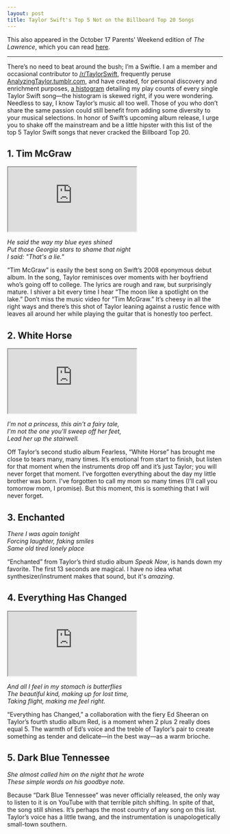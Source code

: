 ```yaml
---
layout: post
title: Taylor Swift's Top 5 Not on the Billboard Top 20 Songs
---
```


This also appeared in the October 17 Parents' Weekend edition of *The Lawrence*, which you can read [here][the lawrence top 5 article].

<hr>

There’s no need to beat around the bush; I’m a Swiftie. I am a member and occasional contributor to [/r/TaylorSwift][reddit Taylor Swift], frequently peruse [AnalyzingTaylor.tumblr.com][tumblr analyzing taylor], and have created, for personal discovery and enrichment purposes, [a histogram][histogram play counts] detailing my play counts of every single Taylor Swift song—the histogram is skewed right, if you were wondering. Needless to say, I know Taylor’s music all too well. Those of you who don’t share the same passion could still benefit from adding some diversity to your musical selections. In honor of Swift’s upcoming album release, I urge you to shake off the mainstream and be a little hipster with this list of the top 5 Taylor Swift songs that never cracked the Billboard Top 20.

## 1. Tim McGraw

<div class='responsive-container'><iframe src="https://www.youtube.com/embed/GkD20ajVxnY" allowfullscreen></iframe></div>

<div class="text-center"><p><i>He said the way my blue eyes shined<br>
Put those Georgia stars to shame that night<br>
I said: "That's a lie."</i></p></div>

“Tim McGraw” is easily the best song on Swift’s 2008 eponymous debut album. In the song, Taylor reminisces over moments with her boyfriend who’s going off to college. The lyrics are rough and raw, but surprisingly mature. I shiver a bit every time I hear “The moon like a spotlight on the lake.” Don’t miss the music video for “Tim McGraw.” It’s cheesy in all the right ways and there’s this shot of Taylor leaning against a rustic fence with leaves all around her while playing the guitar that is honestly too perfect.

## 2. White Horse

<div class='responsive-container'><iframe src='https://www.youtube.com/embed/D1Xr-JFLxik'  allowfullscreen></iframe></div>

<div class="text-center"><p><i>I'm not a princess, this ain't a fairy tale,<br>
I'm not the one you'll sweep off her feet,<br>
Lead her up the stairwell.</i></p></div>

Off Taylor’s second studio album Fearless, “White Horse” has brought me close to tears many, many times. It’s emotional from start to finish, but listen for that moment when the instruments drop off and it’s just Taylor; you will never forget that moment. I’ve forgotten everything about the day my little brother was born. I’ve forgotten to call my mom so many times (I’ll call you tomorrow mom, I promise). But this moment, this is something that I will never forget.

## 3. Enchanted

<div class="text-center"><p><i>There I was again tonight<br>
Forcing laughter, faking smiles<br>
Same old tired lonely place</i></p></div>

“Enchanted” from Taylor’s third studio album *Speak Now*, is hands down my favorite. The first 13 seconds are magical. I have no idea what synthesizer/instrument makes that sound, but it's *amazing*.

## 4. Everything Has Changed

<div class='responsive-container'><iframe src='https://www.youtube.com/embed/w1oM3kQpXRo'  allowfullscreen></iframe></div>

<div class="text-center"><p><i>And all I feel in my stomach is butterflies<br>
The beautiful kind, making up for lost time,<br>
Taking flight, making me feel right.</i></p></div>

“Everything has Changed,” a collaboration with the fiery Ed Sheeran on Taylor’s fourth studio album Red, is a moment when 2 plus 2 really does equal 5. The warmth of Ed’s voice and the treble of Taylor’s pair to create something as tender and delicate—in the best way—as a warm brioche.

## 5. Dark Blue Tennessee

<div class="text-center"><p><i>She almost called him on the night that he wrote<br>
These simple words on his goodbye note.</i></p></div>

Because “Dark Blue Tennessee” was never officially released, the only way to listen to it is on YouTube with that terrible pitch shifting. In spite of that, the song still shines. It’s perhaps the most country of any song on this list. Taylor’s voice has a little twang, and the instrumentation is unapologetically small-town southern.

[the lawrence top 5 article]: https://web.archive.org/web/20160111170411/http://www.thelawrence.org/arts/the-definitive-t-swift-top-5

[reddit taylor swift]: http://www.reddit.com/r/Taylorswift

[tumblr analyzing taylor]: http://analyzingtaylor.tumblr.com/

[histogram play counts]: 2014/09/24/graphing-the-play-counts-of-taylor-swift-songs/
